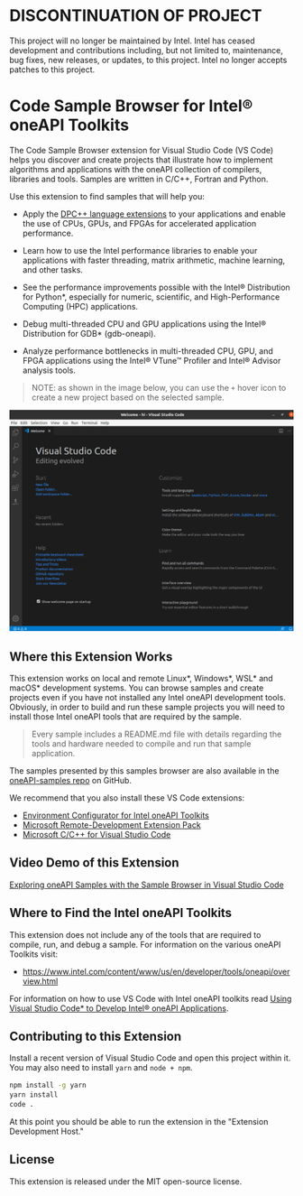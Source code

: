 # DISCONTINUATION OF PROJECT #
This project will no longer be maintained by Intel.
Intel has ceased development and contributions including, but not limited to, maintenance, bug fixes, new releases, or updates, to this project.
Intel no longer accepts patches to this project.
# Code Sample Browser for Intel® oneAPI Toolkits

The Code Sample Browser extension for Visual Studio Code (VS Code) helps you
discover and create projects
that illustrate how to implement algorithms and applications with the oneAPI
collection of compilers, libraries and tools. Samples are written in C/C++,
Fortran and Python.

Use this extension to find samples that will help you:

* Apply the [DPC++ language extensions][dpcpp] to your applications and enable
  the use of CPUs, GPUs, and FPGAs for accelerated application performance.

[dpcpp]: <https://spec.oneapi.io/versions/latest/elements/sycl/source/index.html>

* Learn how to use the Intel performance libraries to enable your applications
  with faster threading, matrix arithmetic, machine learning, and other tasks.

* See the performance improvements possible with the Intel® Distribution for
  Python\*, especially for numeric, scientific, and High-Performance Computing
  (HPC) applications.

* Debug multi-threaded CPU and GPU applications using the Intel® Distribution
  for GDB\* (gdb-oneapi).

* Analyze performance bottlenecks in multi-threaded CPU, GPU, and FPGA
  applications using the Intel® VTune&trade; Profiler and
  Intel® Advisor analysis tools.

> NOTE: as shown in the image below, you can use the `+` hover icon to create
> a new project based on the selected sample.

![Gif of the extension in action](demo.gif)


## Where this Extension Works

This extension works on local and remote Linux\*, Windows\*, WSL\* and macOS\*
development systems. You can browse samples and create projects even if you
have not installed any Intel oneAPI development tools. Obviously, in order to
build and run these sample projects you will need to install those Intel
oneAPI tools that are required by the sample.

> Every sample includes a README.md file with details regarding the tools
> and hardware needed to compile and run that sample application.

The samples presented by this samples browser are also available in the
[oneAPI-samples repo](https://github.com/oneapi-src/oneAPI-samples) on GitHub.

We recommend that you also install these VS Code extensions:

* [Environment Configurator for Intel oneAPI Toolkits][env]
* [Microsoft Remote-Development Extension Pack][remote]
* [Microsoft C/C++ for Visual Studio Code][cpp]

[env]: <https://marketplace.visualstudio.com/items?itemName=intel-corporation.oneapi-environment-configurator>
[remote]: <https://marketplace.visualstudio.com/items?itemName=ms-vscode-remote.vscode-remote-extensionpack>
[cpp]: <https://marketplace.visualstudio.com/items?itemName=ms-vscode.cpptools>

## Video Demo of this Extension

[Exploring oneAPI Samples with the Sample Browser in Visual Studio Code](https://youtu.be/hdpcNBB2aEU)


## Where to Find the Intel oneAPI Toolkits

This extension does not include any of the tools that are required to
compile, run, and debug a sample. For information on the various oneAPI
Toolkits visit:

* https://www.intel.com/content/www/us/en/developer/tools/oneapi/overview.html

For information on how to use VS Code with Intel oneAPI toolkits read
[Using Visual Studio Code\* to Develop Intel® oneAPI Applications][oneapi-toolkits].

[oneapi-toolkits]: <https://www.intel.com/content/www/us/en/develop/documentation/using-vs-code-with-intel-oneapi/top.html>


## Contributing to this Extension

Install a recent version of Visual Studio Code and open this project within
it. You may also need to install `yarn` and `node + npm`.

```bash
npm install -g yarn
yarn install
code .
```

At this point you should be able to run the extension in the "Extension
Development Host."


## License

This extension is released under the MIT open-source license.
